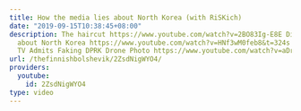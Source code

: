 ```yaml
---
title: How the media lies about North Korea (with RiSKich)
date: "2019-09-15T10:38:45+08:00"
description: The haircut https://www.youtube.com/watch?v=2BO83Ig-E8E Dispelling Myths
  about North Korea https://www.youtube.com/watch?v=HNf3wM0feb8&t=324s South Korean
  TV Admits Faking DPRK Drone Photo https://www.youtube.com/watch?v=aDrk3XaAyUQ&t=1s
url: /thefinnishbolshevik/2ZsdNigWYO4/
providers:
  youtube:
    id: 2ZsdNigWYO4
type: video
---
```

